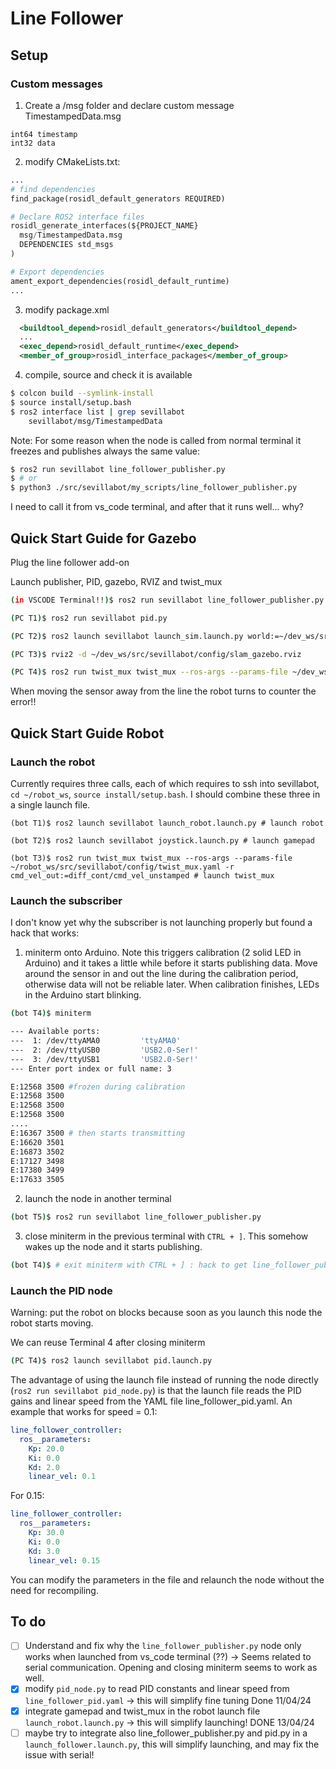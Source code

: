 # Line Follower

## Setup

### Custom messages

1. Create a /msg folder and declare custom message TimestampedData.msg

```
int64 timestamp
int32 data
```

2. modify CMakeLists.txt:

```python
...
# find dependencies
find_package(rosidl_default_generators REQUIRED)

# Declare ROS2 interface files
rosidl_generate_interfaces(${PROJECT_NAME}
  msg/TimestampedData.msg
  DEPENDENCIES std_msgs
)

# Export dependencies
ament_export_dependencies(rosidl_default_runtime)
...
```

3. modify package.xml

```xml
  <buildtool_depend>rosidl_default_generators</buildtool_depend>
  ...
  <exec_depend>rosidl_default_runtime</exec_depend>
  <member_of_group>rosidl_interface_packages</member_of_group>

```

4. compile, source and check it is available

```bash
$ colcon build --symlink-install
$ source install/setup.bash
$ ros2 interface list | grep sevillabot
    sevillabot/msg/TimestampedData
```

Note: For some reason when the node is called from normal terminal it freezes and publishes always the same value:

```bash
$ ros2 run sevillabot line_follower_publisher.py
$ # or
$ python3 ./src/sevillabot/my_scripts/line_follower_publisher.py
```

I need to call it from vs_code terminal, and after that it runs well... why? 

## Quick Start Guide for Gazebo

Plug the line follower add-on

Launch  publisher, PID, gazebo, RVIZ and twist_mux

```bash
(in VSCODE Terminal!!)$ ros2 run sevillabot line_follower_publisher.py 

(PC T1)$ ros2 run sevillabot pid.py 

(PC T2)$ ros2 launch sevillabot launch_sim.launch.py world:=~/dev_ws/src/sevillabot/worlds/obstacles.world

(PC T3)$ rviz2 -d ~/dev_ws/src/sevillabot/config/slam_gazebo.rviz

(PC T4)$ ros2 run twist_mux twist_mux --ros-args --params-file ~/dev_ws/src/sevillabot/config/twist_mux.yaml -r cmd_vel_out:=diff_cont/cmd_vel_unstamped

```

When moving the sensor away from the line the robot turns to counter the error!!

## Quick Start Guide Robot

### Launch the robot

Currently requires three calls, each of which requires to ssh into sevillabot, `cd ~/robot_ws`, `source install/setup.bash`. I should combine these three in a single launch file.

```
(bot T1)$ ros2 launch sevillabot launch_robot.launch.py # launch robot

(bot T2)$ ros2 launch sevillabot joystick.launch.py # launch gamepad

(bot T3)$ ros2 run twist_mux twist_mux --ros-args --params-file ~/robot_ws/src/sevillabot/config/twist_mux.yaml -r cmd_vel_out:=diff_cont/cmd_vel_unstamped # launch twist_mux
```

### Launch the subscriber

I don't know yet why the subscriber is not launching properly but found a hack that works:

1. miniterm onto Arduino. Note this triggers calibration (2 solid LED in Arduino) and it takes a little while before it starts publishing data. Move around the sensor in and out the line during the calibration period, otherwise data will not be reliable later. When calibration finishes, LEDs in the Arduino start blinking.

```bash
(bot T4)$ miniterm 

--- Available ports:
---  1: /dev/ttyAMA0         'ttyAMA0'
---  2: /dev/ttyUSB0         'USB2.0-Ser!'
---  3: /dev/ttyUSB1         'USB2.0-Ser!'
--- Enter port index or full name: 3

E:12568	3500 #frozen during calibration
E:12568	3500
E:12568	3500
E:12568	3500
....
E:16367	3500 # then starts transmitting
E:16620	3501
E:16873	3502
E:17127	3498
E:17380	3499
E:17633	3505
```

2. launch the node in another terminal

```bash
(bot T5)$ ros2 run sevillabot line_follower_publisher.py 
```

3. close miniterm in the previous terminal with `CTRL + ]`. This somehow wakes up the node and it starts publishing. 

```bash
(bot T4)$ # exit miniterm with CTRL + ] : hack to get line_follower_publisher.py to publish!!
```

### Launch the PID node

Warning: put the robot on blocks because soon as you launch this node the robot starts moving. 

We can reuse Terminal 4 after closing miniterm

```bash
(PC T4)$ ros2 launch sevillabot pid.launch.py 
```

The advantage of using the launch file instead of running the node directly (`ros2 run sevillabot pid_node.py`) is that the launch file reads the PID gains and linear speed from the YAML file line_follower_pid.yaml. An example that works for speed = 0.1:

```yaml
line_follower_controller:
  ros__parameters:
    Kp: 20.0
    Ki: 0.0
    Kd: 2.0
    linear_vel: 0.1
```

For 0.15:

```yaml
line_follower_controller:
  ros__parameters:
    Kp: 30.0
    Ki: 0.0
    Kd: 3.0
    linear_vel: 0.15
```

You can modify the parameters in the file and relaunch the node without the need for recompiling.

## To do

- [ ] Understand and fix why the `line_follower_publisher.py` node only works when launched from vs_code terminal (??) -> Seems related to serial communication. Opening and closing miniterm seems to work as well.
- [x] modify `pid_node.py` to read PID constants and linear speed from `line_follower_pid.yaml` -> this will simplify fine tuning Done 11/04/24
- [x] integrate gamepad and twist_mux in the robot launch file `launch_robot.launch.py` -> this will simplify launching! DONE 13/04/24
- [ ] maybe try to integrate also line_follower_publisher.py and pid.py in a `launch_follower.launch.py`, this will simplify launching, and may fix the issue with serial!
